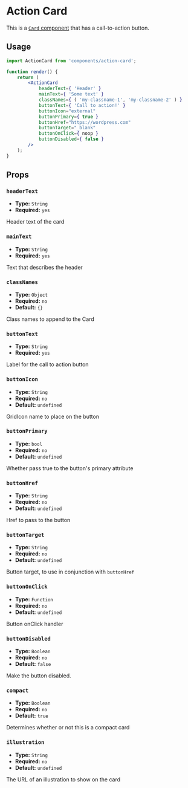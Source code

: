 # Action Card

This is a [`Card` component](../../components/card) that has a call-to-action button.

## Usage

```jsx
import ActionCard from 'components/action-card';

function render() {
	return (
		<ActionCard
			headerText={ 'Header' }
			mainText={ 'Some text' }
			classNames={ ( 'my-classname-1', 'my-classname-2' ) }
			buttonText={ 'Call to action!' }
			buttonIcon="external"
			buttonPrimary={ true }
			buttonHref="https://wordpress.com"
			buttonTarget="_blank"
			buttonOnClick={ noop }
			buttonDisabled={ false }
		/>
	);
}
```

## Props

### `headerText`

- **Type:** `String`
- **Required:** `yes`

Header text of the card

### `mainText`

- **Type:** `String`
- **Required:** `yes`

Text that describes the header

### `classNames`

- **Type:** `Object`
- **Required:** `no`
- **Default:** `{}`

Class names to append to the Card

### `buttonText`

- **Type:** `String`
- **Required:** `yes`

Label for the call to action button

### `buttonIcon`

- **Type:** `String`
- **Required:** `no`
- **Default:** `undefined`

GridIcon name to place on the button

### `buttonPrimary`

- **Type:** `bool`
- **Required:** `no`
- **Default:** `undefined`

Whether pass true to the button's primary attribute

### `buttonHref`

- **Type:** `String`
- **Required:** `no`
- **Default:** `undefined`

Href to pass to the button

### `buttonTarget`

- **Type:** `String`
- **Required:** `no`
- **Default:** `undefined`

Button target, to use in conjunction with `buttonHref`

### `buttonOnClick`

- **Type:** `Function`
- **Required:** `no`
- **Default:** `undefined`

Button onClick handler

### `buttonDisabled`

- **Type:** `Boolean`
- **Required:** `no`
- **Default:** `false`

Make the button disabled.

### `compact`

- **Type:** `Boolean`
- **Required:** `no`
- **Default:** `true`

Determines whether or not this is a compact card

### `illustration`

- **Type:** `String`
- **Required:** `no`
- **Default:** `undefined`

The URL of an illustration to show on the card
